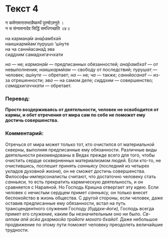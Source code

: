 # Текст 4

न कर्मणामनारम्भान्नैष्कर्म्यं पुरुषोऽश्नुते ।  
न च संन्यसनादेव सिद्धिं समधिगच्छति ॥४॥

на карман̣а̄м ана̄рамбха̄н  
наишкармйам̇ пурушо ’ш́нуте  
на ча саннйасана̄д эва  
сиддхим̇ самадхигаччхати

_на_ — не; _карман̣а̄м_ — предписанных обязанностей; _ана̄рамбха̄т_ — от невыполнения; _наишкармйам_ — свободу от последствий; _пурушат̣_ — человек; _аш́нуте_ — обретает; _на_ — не; _ча_ — также; _саннйасана̄т_ — из-за отрешенности; _эва_ — на самом деле; _сиддхим_ — совершенство; _самадхигаччхати_ — обретает.

### Перевод:

**Просто воздерживаясь от деятельности, человек не освободится от кармы, и обет отречения от мира сам по себе не поможет ему достичь совершенства.**

### Комментарий:

Отречься от мира может только тот, кто очистился от материальной скверны, выполняя предписанные ему обязанности. Различные виды деятельности рекомендованы в Ведах прежде всего для того, чтобы очистить сердце оскверненных материализмом людей. Если кто-то, не очистившись, поспешит принять _санньясу_ (последний из четырех укладов духовной жизни), он не сможет достичь совершенства. Философы-имперсоналисты считают, что достаточно человеку стать _санньяси,_ то есть прекратить кармическую деятельность, и он сравняется с Нараяной. Но Господь Кришна отвергает эту идею. Если человек с нечистым сердцем примет _санньясу,_ он только внесет беспокойство в жизнь общества. С другой стороны, если человек, даже оставив предписанные ему обязанности, встал на путь трансцендентного служения Господу _(буддхи-йоги),_ Господь всегда примет его служение, каким бы незначительным оно ни было. _Св-алпам апй асйа дхармасйа тра̄йате махато бхайа̄т._ Даже небольшое продвижение по этому пути поможет человеку преодолеть величайшие трудности.